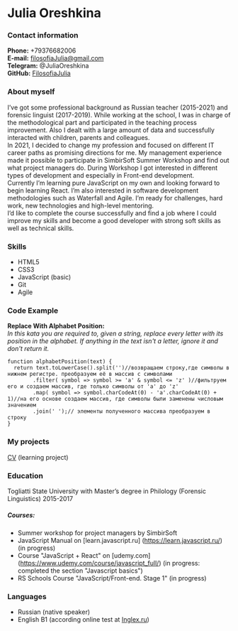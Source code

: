 # Julia Oreshkina

### Contact information

**Phone:** +79376682006  
**E-mail:** filosofiaJulia@gmail.com  
**Telegram:** @JuliaOreshkina  
**GitHub:** [FilosofiaJulia](https://github.com/FilosofiaJulia)

### About myself

I’ve got some professional background as Russian teacher (2015-2021) and forensic linguist (2017-2019). While working at the school, I was in charge of the methodological part and participated in the teaching process improvement. Also I dealt with a large amount of data and successfully interacted with children, parents and colleagues.  
In 2021, I decided to change my profession and focused on different IT career paths as promising directions for me. My management experience made it possible to participate in SimbirSoft Summer Workshop and 
find out what project managers do. During Workshop I got interested in different types of development and especially in Front-end development.  
Currently I’m learning pure JavaScript on my own and looking forward to begin learning React. I’m also interested in software development methodologies such as Waterfall and Agile. I’m ready for challenges, hard work, new technologies and high-level mentoring.  
I’d like to complete the course successfully and find a job where I could improve my skills and become a good developer with strong soft skills as well as technical skills.

### Skills

- HTML5
- CSS3
- JavaScript (basic)
- Git
- Agile

### Code Example

**Replace With Alphabet Position:**  
*In this kata you are required to, given a string, replace every letter with its position in the alphabet. If anything in the text isn't a letter, ignore it and don't return it.*

```
function alphabetPosition(text) {
  return text.toLowerCase().split('')//возвращаем строку,где символы в нижнем регистре. преобразуем её в массив с символами
        .filter( symbol => symbol >= 'a' & symbol <= 'z' )//фильтруем его и создаем массив, где только символы от 'a' до 'z'
        .map( symbol => symbol.charCodeAt(0) - 'a'.charCodeAt(0) + 1)//на его основе создаем массив, где символы были заменены числовым значением
        .join(' ');// элементы полученного массива преобразуем в строку
}
```
### My projects

[CV](https://github.com/FilosofiaJulia/rsschool-cv/) (learning project)

### Education

Togliatti State University with Master’s degree in Philology (Forensic Linguistics) 2015-2017

##### Courses:
- Summer workshop for project managers by SimbirSoft
- JavaScript Manual on [learn.javascript.ru] (https://learn.javascript.ru/) (in progress)
- Сourse "JavaScript + React" on [udemy.com] (https://www.udemy.com/course/javascript_full/) 
(in progress: completed the section "Javascript basics")
- RS Schools Course "JavaScript/Front-end. Stage 1" (in progress)

### Languages

- Russian (native speaker)
- English B1 (according online test at [Inglex.ru](https://englex.ru/your-level/placement/?answer_id=3360623))